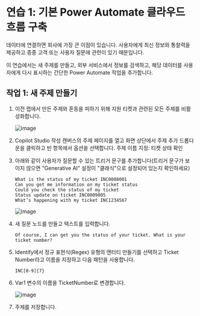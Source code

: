 # 연습 1: 기본 Power Automate 클라우드 흐름 구축

데이터에 연결하면 회사에 가장 큰 이점이 있습니다. 사용자에게 최신 정보와 통찰력을 제공하고 종종 고객 또는 사용자 질문에 관련이 있기 때문입니다.

이 연습에서는 새 주제를 만들고, 외부 서비스에서 정보를 검색하고, 해당 데이터를 사용자에게 다시 표시하는 간단한 Power Automate 작업을 추가합니다.


## 작업 1: 새 주제 만들기

1. 이전 랩에서 만든 주제와 혼동을 피하기 위해 지원 티켓과 관련된 모든 주제를 비활성화합니다.

   ![image](https://github.com/user-attachments/assets/8863fede-614e-40b2-bc69-b71df690ea1a)

2. Copilot Studio 작성 캔버스의 주제 페이지를 열고 화면 상단에서 주제 추가 드롭다운을 클릭하고 빈 항목에서 옵션을 선택합니다. 주제 이름 지정:
티켓 상태 확인

3. 아래와 같이 사용자가 질문할 수 있는 트리거 문구를 추가합니다(트리거 문구가 보이지 않으면 "Generative AI" 설정이 "클래식"으로 설정되어 있는지 확인하세요)

   ```
   What is the status of my ticket INC0008001
   Can you get me information on my ticket status
   Could you check the status of my ticket
   Status update on ticket INC0009005
   What’s happening with my ticket INC1234567
   ```

   ![image](https://github.com/user-attachments/assets/854d5e14-e26e-4b9d-b077-4f4b8cab8178)

4. 새 질문 노드를 만들고 텍스트를 입력합니다.

   ```
   Of course, I can get you the status of your ticket. What is your ticket number?
   ```

5. Identify에서 정규 표현식(Regex) 유형의 엔터티 만들기를 선택하고
   Ticket Number라고 이름을 지정하고 다음 패턴을 사용합니다.

   ```
   INC[0-9]{7}
   ```

6. Var1 변수의 이름을
   TicketNumber로 변경합니다.

   ![image](https://github.com/user-attachments/assets/e21722cd-097a-43ba-abca-244973a4a641)

7. 주제를 저장합니다.




